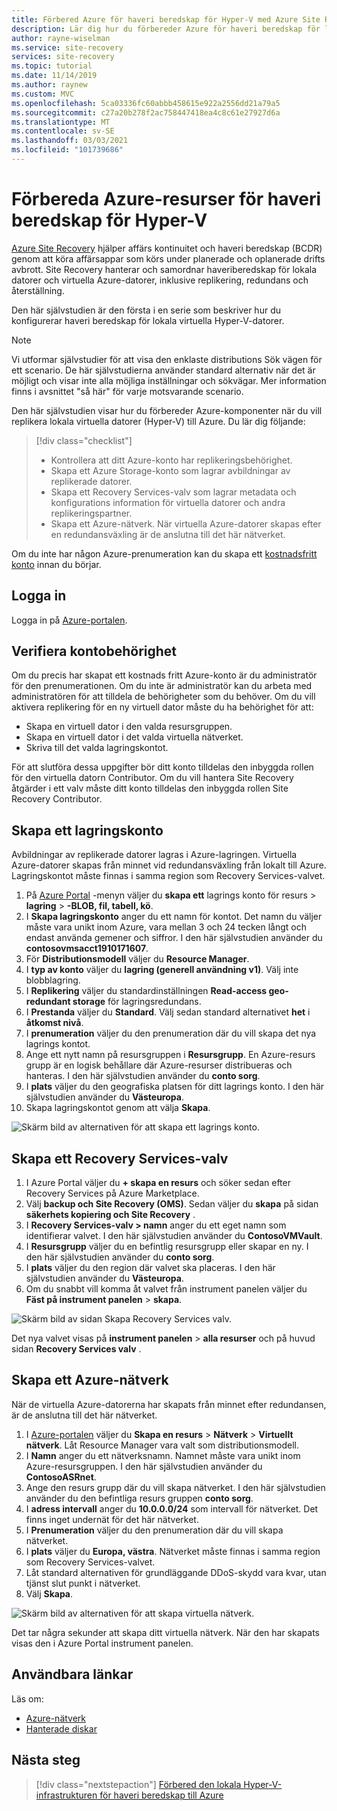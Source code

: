 ```yaml
---
title: Förbered Azure för haveri beredskap för Hyper-V med Azure Site Recovery
description: Lär dig hur du förbereder Azure för haveri beredskap för lokala virtuella Hyper-V-datorer med hjälp av Azure Site Recovery
author: rayne-wiselman
ms.service: site-recovery
services: site-recovery
ms.topic: tutorial
ms.date: 11/14/2019
ms.author: raynew
ms.custom: MVC
ms.openlocfilehash: 5ca03336fc60abbb458615e922a2556dd21a79a5
ms.sourcegitcommit: c27a20b278f2ac758447418ea4c8c61e27927d6a
ms.translationtype: MT
ms.contentlocale: sv-SE
ms.lasthandoff: 03/03/2021
ms.locfileid: "101739686"
---
```

# <a name="prepare-azure-resources-for-hyper-v-disaster-recovery"></a>Förbereda Azure-resurser för haveri beredskap för Hyper-V

 [Azure Site Recovery](site-recovery-overview.md) hjälper affärs kontinuitet och haveri beredskap (BCDR) genom att köra affärsappar som körs under planerade och oplanerade drifts avbrott. Site Recovery hanterar och samordnar haveriberedskap för lokala datorer och virtuella Azure-datorer, inklusive replikering, redundans och återställning.

Den här självstudien är den första i en serie som beskriver hur du konfigurerar haveri beredskap för lokala virtuella Hyper-V-datorer.

> [!NOTE]
> Vi utformar självstudier för att visa den enklaste distributions Sök vägen för ett scenario. De här självstudierna använder standard alternativ när det är möjligt och visar inte alla möjliga inställningar och sökvägar. Mer information finns i avsnittet "så här" för varje motsvarande scenario.

Den här självstudien visar hur du förbereder Azure-komponenter när du vill replikera lokala virtuella datorer (Hyper-V) till Azure. Du lär dig följande:

> [!div class="checklist"]
> * Kontrollera att ditt Azure-konto har replikeringsbehörighet.
> * Skapa ett Azure Storage-konto som lagrar avbildningar av replikerade datorer.
> * Skapa ett Recovery Services-valv som lagrar metadata och konfigurations information för virtuella datorer och andra replikeringspartner.
> * Skapa ett Azure-nätverk. När virtuella Azure-datorer skapas efter en redundansväxling är de anslutna till det här nätverket.

Om du inte har någon Azure-prenumeration kan du skapa ett [kostnadsfritt konto](https://azure.microsoft.com/pricing/free-trial/) innan du börjar.

## <a name="sign-in"></a>Logga in

Logga in på [Azure-portalen](https://portal.azure.com).

## <a name="verify-account-permissions"></a>Verifiera kontobehörighet

Om du precis har skapat ett kostnads fritt Azure-konto är du administratör för den prenumerationen. Om du inte är administratör kan du arbeta med administratören för att tilldela de behörigheter som du behöver. Om du vill aktivera replikering för en ny virtuell dator måste du ha behörighet för att:

- Skapa en virtuell dator i den valda resursgruppen.
- Skapa en virtuell dator i det valda virtuella nätverket.
- Skriva till det valda lagringskontot.

För att slutföra dessa uppgifter bör ditt konto tilldelas den inbyggda rollen för den virtuella datorn Contributor. Om du vill hantera Site Recovery åtgärder i ett valv måste ditt konto tilldelas den inbyggda rollen Site Recovery Contributor.

## <a name="create-a-storage-account"></a>Skapa ett lagringskonto

Avbildningar av replikerade datorer lagras i Azure-lagringen. Virtuella Azure-datorer skapas från minnet vid redundansväxling från lokalt till Azure. Lagringskontot måste finnas i samma region som Recovery Services-valvet.

1. På [Azure Portal](https://portal.azure.com) -menyn väljer du **skapa ett** lagrings konto för resurs  >  **lagring**  >  **-BLOB, fil, tabell, kö**.
2. I **Skapa lagringskonto** anger du ett namn för kontot.  Det namn du väljer måste vara unikt inom Azure, vara mellan 3 och 24 tecken långt och endast använda gemener och siffror. I den här självstudien använder du **contosovmsacct1910171607**.
3. För **Distributionsmodell** väljer du **Resource Manager**.
4. I **typ av konto** väljer du **lagring (generell användning v1)**. Välj inte blobblagring.
5. I **Replikering** väljer du standardinställningen **Read-access geo-redundant storage** för lagringsredundans.
6. I **Prestanda** väljer du **Standard**. Välj sedan standard alternativet **het** i **åtkomst nivå**.
7. I **prenumeration** väljer du den prenumeration där du vill skapa det nya lagrings kontot.
8. Ange ett nytt namn på resursgruppen i **Resursgrupp**. En Azure-resurs grupp är en logisk behållare där Azure-resurser distribueras och hanteras. I den här självstudien använder du **conto sorg**.
9. I **plats** väljer du den geografiska platsen för ditt lagrings konto. I den här självstudien använder du **Västeuropa**.
10. Skapa lagringskontot genom att välja **Skapa**.

   ![Skärm bild av alternativen för att skapa ett lagrings konto.](media/tutorial-prepare-azure/create-storageacct.png)

## <a name="create-a-recovery-services-vault"></a>Skapa ett Recovery Services-valv

1. I Azure Portal väljer du **+ skapa en resurs** och söker sedan efter Recovery Services på Azure Marketplace.
2. Välj **backup och Site Recovery (OMS)**. Sedan väljer du **skapa** på sidan **säkerhets kopiering och Site Recovery** .
1. I **Recovery Services-valv > namn** anger du ett eget namn som identifierar valvet. I den här självstudien använder du **ContosoVMVault**.
2. I **Resursgrupp** väljer du en befintlig resursgrupp eller skapar en ny. I den här självstudien använder du **conto sorg**.
3. I **plats** väljer du den region där valvet ska placeras. I den här självstudien använder du **Västeuropa**.
4. Om du snabbt vill komma åt valvet från instrument panelen väljer du **Fäst på instrument panelen**  >  **skapa**.

![Skärm bild av sidan Skapa Recovery Services valv.](./media/tutorial-prepare-azure/new-vault-settings.png)

Det nya valvet visas på **instrument panelen**  >  **alla resurser** och på huvud sidan **Recovery Services valv** .

## <a name="set-up-an-azure-network"></a>Skapa ett Azure-nätverk

När de virtuella Azure-datorerna har skapats från minnet efter redundansen, är de anslutna till det här nätverket.

1. I [Azure-portalen](https://portal.azure.com) väljer du **Skapa en resurs** > **Nätverk** > **Virtuellt nätverk**. Låt Resource Manager vara valt som distributionsmodell.
2. I **Namn** anger du ett nätverksnamn. Namnet måste vara unikt inom Azure-resursgruppen. I den här självstudien använder du **ContosoASRnet**.
3. Ange den resurs grupp där du vill skapa nätverket. I den här självstudien använder du den befintliga resurs gruppen **conto sorg**.
4. I **adress intervall** anger du **10.0.0.0/24** som intervall för nätverket. Det finns inget undernät för det här nätverket.
5. I **Prenumeration** väljer du den prenumeration där du vill skapa nätverket.
6. I **plats** väljer du **Europa, västra**. Nätverket måste finnas i samma region som Recovery Services-valvet.
7. Låt standard alternativen för grundläggande DDoS-skydd vara kvar, utan tjänst slut punkt i nätverket.
8. Välj **Skapa**.

![Skärm bild av alternativen för att skapa virtuella nätverk.](media/tutorial-prepare-azure/create-network.png)

Det tar några sekunder att skapa ditt virtuella nätverk. När den har skapats visas den i Azure Portal instrument panelen.

## <a name="useful-links"></a>Användbara länkar

Läs om:
- [Azure-nätverk](../virtual-network/virtual-networks-overview.md)
- [Hanterade diskar](../virtual-machines/managed-disks-overview.md)



## <a name="next-steps"></a>Nästa steg

> [!div class="nextstepaction"]
> [Förbered den lokala Hyper-V-infrastrukturen för haveri beredskap till Azure](hyper-v-prepare-on-premises-tutorial.md)
